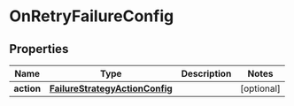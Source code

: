 # OnRetryFailureConfig

## Properties
Name | Type | Description | Notes
------------ | ------------- | ------------- | -------------
**action** | [**FailureStrategyActionConfig**](FailureStrategyActionConfig.md) |  |  [optional]
